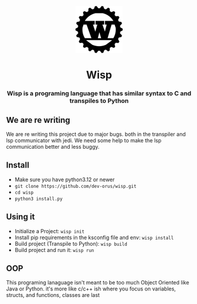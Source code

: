 <p align="center">
<img src="img/Wisp.png" style="height: 128px">
</p>

<h1 align="center">Wisp</h1>

<h3 align="center">Wisp is a programing language that has similar syntax to C and transpiles to Python</h3>

## We are re writing
We are re writing this project due to major bugs. both in the transpiler and lsp communicator with jedi. We need some help to make the lsp communication better and less buggy.

## Install

- Make sure you have python3.12 or newer
- `git clone https://github.com/dev-orus/wisp.git`
- `cd wisp`
- `python3 install.py`

## Using it

- Initialize a Project: `wisp init`
- Install pip requirements in the ksconfig file and env: `wisp install`
- Build project (Transpile to Python): `wisp build`
- Build project and run it: `wisp run`

## OOP

This programing lanaguage isn't meant to be too much Object Oriented like Java or Python. it's more like c/c++ ish where you focus on variables, structs, and functions, classes are last

